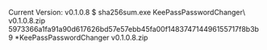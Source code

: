 Current Version:		v0.1.0.8
$ sha256sum.exe KeePassPasswordChanger\ v0.1.0.8.zip
5973366a1fa91a90d617626bd57e57ebb45fa00f148374714496155717f8b3b9 *KeePassPasswordChanger v0.1.0.8.zip